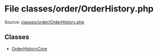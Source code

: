 File classes/order/OrderHistory.php
=========

Source: [classes/order/OrderHistory.php](https://github.com/PrestaShop/PrestaShop/blob/1.5.3.1/classes/order/OrderHistory.php)


Classes
-------

* [OrderHistoryCore](class.OrderHistoryCore.md)

